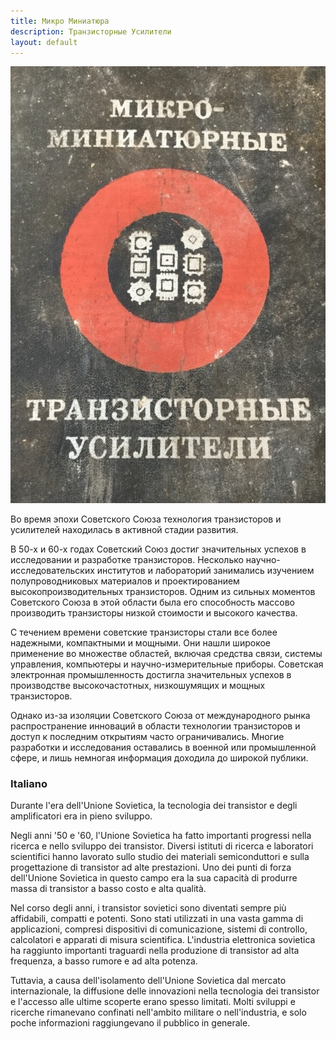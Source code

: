 ```yaml
---
title: Микро Миниатюра
description: Транзисторные Усилители
layout: default
---
```


[
    ![2023-03-12-Micro-Miniature](/images/2023-03-12-Micro-Miniature.png)
](/documents/2023-03-12-Micro-Miniature.pdf)

Во время эпохи Советского Союза технология транзисторов и усилителей находилась в активной стадии развития.

В 50-х и 60-х годах Советский Союз достиг значительных успехов в исследовании и разработке транзисторов. Несколько научно-исследовательских институтов и лабораторий занимались изучением полупроводниковых материалов и проектированием высокопроизводительных транзисторов. Одним из сильных моментов Советского Союза в этой области была его способность массово производить транзисторы низкой стоимости и высокого качества.

С течением времени советские транзисторы стали все более надежными, компактными и мощными. Они нашли широкое применение во множестве областей, включая средства связи, системы управления, компьютеры и научно-измерительные приборы. Советская электронная промышленность достигла значительных успехов в производстве высокочастотных, низкошумящих и мощных транзисторов.

Однако из-за изоляции Советского Союза от международного рынка распространение инноваций в области технологии транзисторов и доступ к последним открытиям часто ограничивались. Многие разработки и исследования оставались в военной или промышленной сфере, и лишь немногая информация доходила до широкой публики.

### Italiano

Durante l'era dell'Unione Sovietica, la tecnologia dei transistor e degli amplificatori era in pieno sviluppo.

Negli anni '50 e '60, l'Unione Sovietica ha fatto importanti progressi nella ricerca e nello sviluppo dei transistor. Diversi istituti di ricerca e laboratori scientifici hanno lavorato sullo studio dei materiali semiconduttori e sulla progettazione di transistor ad alte prestazioni. Uno dei punti di forza dell'Unione Sovietica in questo campo era la sua capacità di produrre massa di transistor a basso costo e alta qualità.

Nel corso degli anni, i transistor sovietici sono diventati sempre più affidabili, compatti e potenti. Sono stati utilizzati in una vasta gamma di applicazioni, compresi dispositivi di comunicazione, sistemi di controllo, calcolatori e apparati di misura scientifica. L'industria elettronica sovietica ha raggiunto importanti traguardi nella produzione di transistor ad alta frequenza, a basso rumore e ad alta potenza.

Tuttavia, a causa dell'isolamento dell'Unione Sovietica dal mercato internazionale, la diffusione delle innovazioni nella tecnologia dei transistor e l'accesso alle ultime scoperte erano spesso limitati. Molti sviluppi e ricerche rimanevano confinati nell'ambito militare o nell'industria, e solo poche informazioni raggiungevano il pubblico in generale.